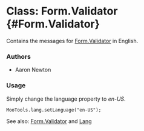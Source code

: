 Class: Form.Validator {#Form.Validator}
=====================================

Contains the messages for [Form.Validator][] in English.

### Authors

* Aaron Newton

### Usage

Simply change the language property to *en-US*.

	MooTools.lang.setLanguage("en-US");

See also: [Form.Validator][] and [Lang][]

[Form.Validator]: /more/Forms/Form.Validator#Form.Validator
[Lang]: /more/Core/Lang